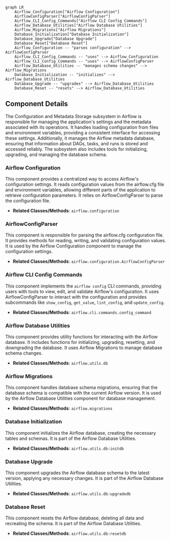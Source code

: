 ```mermaid
graph LR
    Airflow_Configuration["Airflow Configuration"]
    AirflowConfigParser["AirflowConfigParser"]
    Airflow_CLI_Config_Commands["Airflow CLI Config Commands"]
    Airflow_Database_Utilities["Airflow Database Utilities"]
    Airflow_Migrations["Airflow Migrations"]
    Database_Initialization["Database Initialization"]
    Database_Upgrade["Database Upgrade"]
    Database_Reset["Database Reset"]
    Airflow_Configuration -- "parses configuration" --> AirflowConfigParser
    Airflow_CLI_Config_Commands -- "uses" --> Airflow_Configuration
    Airflow_CLI_Config_Commands -- "uses" --> AirflowConfigParser
    Airflow_Database_Utilities -- "manages schema changes" --> Airflow_Migrations
    Database_Initialization -- "initializes" --> Airflow_Database_Utilities
    Database_Upgrade -- "upgrades" --> Airflow_Database_Utilities
    Database_Reset -- "resets" --> Airflow_Database_Utilities
```

## Component Details

The Configuration and Metadata Storage subsystem in Airflow is responsible for managing the application's settings and the metadata associated with its operations. It handles loading configuration from files and environment variables, providing a consistent interface for accessing these settings. Additionally, it manages the Airflow metadata database, ensuring that information about DAGs, tasks, and runs is stored and accessed reliably. The subsystem also includes tools for initializing, upgrading, and managing the database schema.

### Airflow Configuration
This component provides a centralized way to access Airflow's configuration settings. It reads configuration values from the airflow.cfg file and environment variables, allowing different parts of the application to retrieve configuration parameters. It relies on AirflowConfigParser to parse the configuration file.
- **Related Classes/Methods**: `airflow.configuration`

### AirflowConfigParser
This component is responsible for parsing the airflow.cfg configuration file. It provides methods for reading, writing, and validating configuration values. It is used by the Airflow Configuration component to manage the configuration settings.
- **Related Classes/Methods**: `airflow.configuration.AirflowConfigParser`

### Airflow CLI Config Commands
This component implements the `airflow config` CLI commands, providing users with tools to view, edit, and validate Airflow's configuration. It uses AirflowConfigParser to interact with the configuration and provides subcommands like `show_config`, `get_value`, `lint_config`, and `update_config`.
- **Related Classes/Methods**: `airflow.cli.commands.config_command`

### Airflow Database Utilities
This component provides utility functions for interacting with the Airflow database. It includes functions for initializing, upgrading, resetting, and downgrading the database. It uses Airflow Migrations to manage database schema changes.
- **Related Classes/Methods**: `airflow.utils.db`

### Airflow Migrations
This component handles database schema migrations, ensuring that the database schema is compatible with the current Airflow version. It is used by the Airflow Database Utilities component for database management.
- **Related Classes/Methods**: `airflow.migrations`

### Database Initialization
This component initializes the Airflow database, creating the necessary tables and schemas. It is part of the Airflow Database Utilities.
- **Related Classes/Methods**: `airflow.utils.db:initdb`

### Database Upgrade
This component upgrades the Airflow database schema to the latest version, applying any necessary changes. It is part of the Airflow Database Utilities.
- **Related Classes/Methods**: `airflow.utils.db:upgradedb`

### Database Reset
This component resets the Airflow database, deleting all data and recreating the schema. It is part of the Airflow Database Utilities.
- **Related Classes/Methods**: `airflow.utils.db:resetdb`
